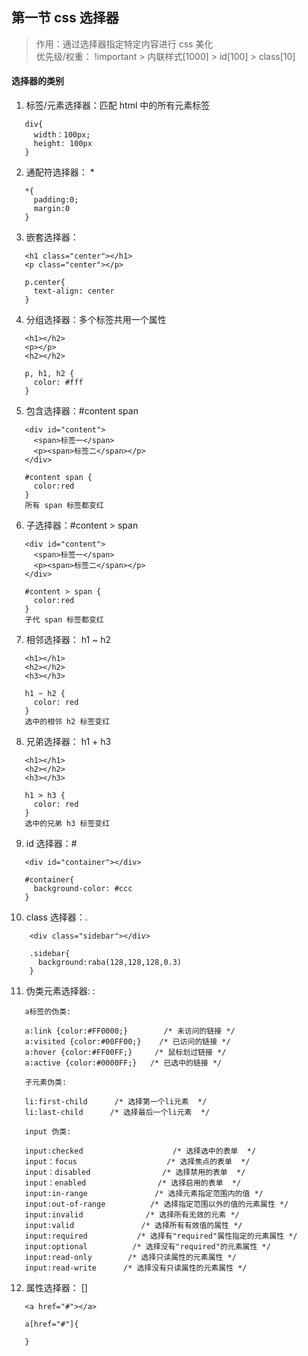 ## 第一节 css 选择器

>  作用：通过选择器指定特定内容进行 css 美化  
   优先级/权重： !important > 内联样式[1000] > id[100] > class[10]

#### 选择器的类别

1. 标签/元素选择器：匹配 html 中的所有元素标签

~~~
   div{
     width：100px;
     height: 100px
   }
~~~

2. 通配符选择器： *

~~~
   *{
     padding:0;
     margin:0
   }
~~~

3. 嵌套选择器：  

~~~
   <h1 class="center"></h1>
   <p class="center"></p>

   p.center{
     text-align: center
   }
~~~

4. 分组选择器：多个标签共用一个属性

~~~
   <h1></h2>
   <p></p>
   <h2></h2>

   p, h1, h2 {
     color: #fff
   }
~~~

5. 包含选择器：#content span

~~~
   <div id="content">
     <span>标签一</span>
     <p><span>标签二</span></p>
   </div>

   #content span {
     color:red
   }
   所有 span 标签都变红
~~~

6. 子选择器：#content > span

~~~
   <div id="content">
     <span>标签一</span>
     <p><span>标签二</span></p>
   </div>

   #content > span {
     color:red
   }
   子代 span 标签都变红
~~~

7. 相邻选择器： h1 ~ h2

~~~
   <h1></h1>
   <h2></h2>
   <h3></h3>

   h1 ~ h2 {
     color: red
   }
   选中的相邻 h2 标签变红
~~~

8. 兄弟选择器： h1 + h3

~~~
   <h1></h1>
   <h2></h2>
   <h3></h3>

   h1 > h3 {
     color: red
   }
   选中的兄弟 h3 标签变红
~~~

9. id 选择器：#

~~~
   <div id="container"></div>

   #container{
     background-color: #ccc
   }
~~~

10. class 选择器：.

~~~
    <div class="sidebar"></div>

    .sidebar{
      background:raba(128,128,128,0.3)
    }
~~~

11. 伪类元素选择器:  :

~~~
   a标签的伪类:

   a:link {color:#FF0000;}        /* 未访问的链接 */
   a:visited {color:#00FF00;}    /* 已访问的链接 */
   a:hover {color:#FF00FF;}     /* 鼠标划过链接 */
   a:active {color:#0000FF;}   /* 已选中的链接 */

   子元素伪类:

   li:first-child      /* 选择第一个li元素  */
   li:last-child      /* 选择最后一个li元素  */

   input 伪类:

   input:checked                    /* 选择选中的表单  */
   input：focus                    /* 选择焦点的表单  */
   input：disabled                /* 选择禁用的表单  */
   input：enabled                /* 选择启用的表单  */
   input:in-range               /* 选择元素指定范围内的值 */
   input:out-of-range          /* 选择指定范围以外的值的元素属性 */
   input:invalid              /* 选择所有无效的元素 */
   input:valid               /* 选择所有有效值的属性 */
   input:required           /* 选择有"required"属性指定的元素属性 */
   input:optional          /* 选择没有"required"的元素属性 */
   input:read-only        /* 选择只读属性的元素属性 */
   input:read-write      /* 选择没有只读属性的元素属性 */
~~~

12. 属性选择器： []

~~~
   <a href="#"></a>

   a[href="#"]{

   }
~~~
